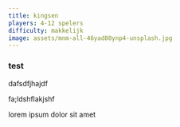 ```yaml
---
title: kingsen
players: 4-12 spelers
difficulty: makkelijk
image: assets/mnm-all-46yad80ynp4-unsplash.jpg
---
```


### test

dafsdfjhajdf

fa;ldshflakjshf

lorem ipsum dolor sit amet
